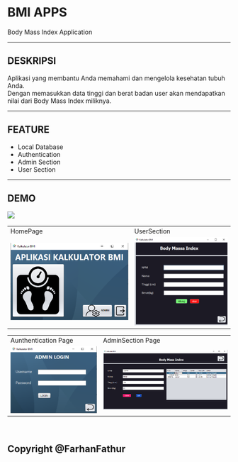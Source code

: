 <h1>BMI APPS</h1>
<p>Body Mass Index Application</p>

<hr>

<h2>DESKRIPSI</h2>
<p>
    Aplikasi yang membantu Anda memahami dan mengelola kesehatan tubuh Anda. <br>
    Dengan memasukkan data tinggi dan berat badan user akan mendapatkan nilai dari Body Mass Index miliknya. <br>
</p>

<hr>

<h2>FEATURE</h2>
<ul>
    <li>
        Local Database
    </li>
    <li>
        Authentication
    </li>
    <li>
        Admin Section
    </li>
    <li>
        User Section
    </li>
</ul>

<hr>

<h2>DEMO</h2>
<img src="demo/demo.gif" width="700">

<table>
  <tr>
    <td>HomePage</td>
     <td>UserSection</td>
  </tr>
  <tr>
    <td><img src="demo/homepage.png" width="400"></td>
    <td><img src="demo/userSection.png" width="300"></td>    
  </tr>
</table>

<table>
    <tr>
        <td>Aunthentication Page</td>
        <td>AdminSection Page</td>
    </tr>
    <tr>
      <td><img src="demo/autentikasi.png" width="300"></td>
      <td><img src="demo/adminSection.png" width="500"></td>
    </tr>
</table>

<br>
<h2>Copyright @FarhanFathur</h2>